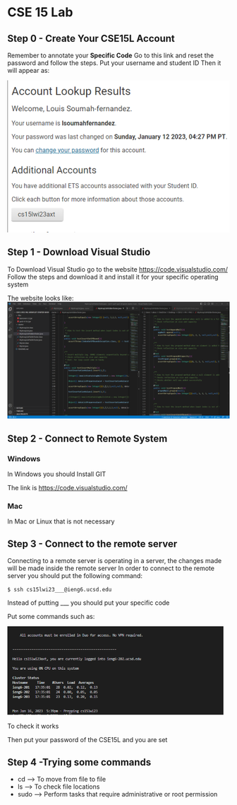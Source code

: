 <h1>CSE 15 Lab</h1>

<h2>Step 0 - Create Your CSE15L Account </h2>

Remember to annotate your <b>Specific Code</b>
Go to this link and reset the password and follow the steps.
Put your username and student ID
 Then it will appear as:
 
 <img src="csescren.png"/>
 
<h2>Step 1 - Download Visual Studio </h2>
To Download Visual Studio go to the website <a href="https://code.visualstudio.com/">https://code.visualstudio.com/</a>
Follow the steps and download it and install it for your specific operating system

The website looks like: 
<img src="vcode_img.png"/>
<h2>Step 2 - Connect to Remote System</h2>

<h3>Windows</h3>
In Windows you should Install GIT

The link is <a href="https://gitforwindows.org/">https://code.visualstudio.com/</a>

<h3>Mac</h3>
In Mac or Linux that is not necessary

<h2>Step 3 - Connect to the remote server</h2>
Connecting to a remote server is operating in a server, the changes made will be made inside the remote server
In order to connect to the remote server you should put the following command: 

```
$ ssh cs15lwi23___@ieng6.ucsd.edu
```
Instead of putting ___ you should put your specific code

Put some commands such as:


<img src="Terminal.png" height=200px/>




To check it works

Then put your password of the CSE15L and you are set

<h2>Step 4 -Trying some commands</h2>
<ul>
<li> cd --> To move from file to file</li>
 <li> ls --> To check file locations</li>
 <li>sudo --> Perform tasks that require administrative or root permission</li>
</ul>

